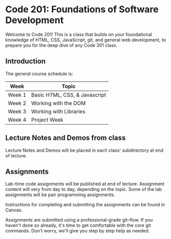 # Code 201: Foundations of Software Development

Welcome to Code 201! This is a class that builds on your foundational knowledge of HTML, CSS, JavaScript, git, and general web development, to prepare you for the deep dive of any Code 301 class.

## Introduction

The general course schedule is:

Week       | Topic
-----------| --------------
Week 1     | Basic HTML, CSS, & Javascript
Week 2     | Working with the DOM
Week 3     | Working with Libraries
Week 4     | Project Week

## Lecture Notes and Demos from class

Lecture Notes and Demos will be placed in each class' subdirectory at end of lecture.  

## Assignments

Lab-time code assignments will be published at end of lecture. Assignment content will very from day to day, depending on the topic. Some of the lab assignments will be pair programming assignments.

Instructions for completing and submitting the assignments can be found in Canvas.

Assignments are submitted using a professional-grade git-flow. If you haven't done so already, it's time to get comfortable with the core git commands. Don't worry, we'll give you step by step help as needed.
